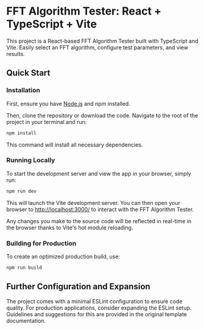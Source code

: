 # FFT Algorithm Tester: React + TypeScript + Vite

This project is a React-based FFT Algorithm Tester built with TypeScript and Vite. Easily select an FFT algorithm, configure test parameters, and view results.

## Quick Start

### Installation

First, ensure you have [Node.js](https://nodejs.org/) and npm installed.

Then, clone the repository or download the code. Navigate to the root of the project in your terminal and run:

```bash
npm install
```

This command will install all necessary dependencies.

### Running Locally

To start the development server and view the app in your browser, simply run:

```bash
npm run dev
```

This will launch the Vite development server. You can then open your browser to [http://localhost:3000/](http://localhost:3000/) to interact with the FFT Algorithm Tester.

Any changes you make to the source code will be reflected in real-time in the browser thanks to Vite's hot module reloading.

### Building for Production

To create an optimized production build, use:

```bash
npm run build
```

## Further Configuration and Expansion

The project comes with a minimal ESLint configuration to ensure code quality. For production applications, consider expanding the ESLint setup. Guidelines and suggestions for this are provided in the original template documentation.